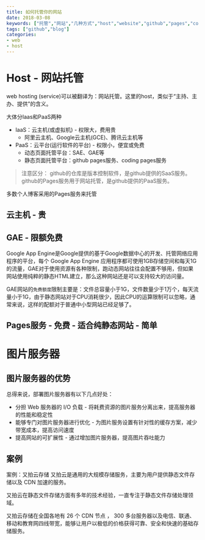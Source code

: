 ```yaml
---
title: 如何托管你的网站
date: 2018-03-08
keywords: ["托管","网站","几种方式","host","website","github","pages","coding.net","绑定域名","GAE","云主机"]
tags: ["github","blog"]
categories:
- web
- host
---
```




# Host - 网站托管


web hosting (service)可以被翻译为：网站托管。这里的host，类似于“主持、主办、提供”的含义。

大体分Iaas和PaaS两种

- IaaS：云主机(或虚拟机) - 权限大，费用贵
  - 阿里云主机、Google云主机(GCE)、腾讯云主机等
- PaaS：云平台(运行软件的平台) - 权限小，便宜或免费
  - 动态页面托管平台：SAE、GAE等
  - 静态页面托管平台：github pages服务、coding pages服务

<!-- Saas：云应用(软件)。我们的网站本身就是应用级别的，要搭建在平台或主机上。-->
> 注意区分：
> github的仓库是版本控制软件，是github提供的SaaS服务。
> github的Pages服务用于网站托管，是github提供的PaaS服务。

多数个人博客采用的Pages服务来托管

<!--
github仓库属于软件级别，里面的代码。
我们的网站在github仓库，则作为软件级别的子内容。

-->

## 云主机 - 贵



## GAE - 限额免费

Google App Engine是Google提供的基于Google数据中心的开发、托管网络应用程序的平台，每个 Google App Engine 应用程序都可使用1GB存储空间和每天1G的流量，GAE对于使用资源有各种限制，跑动态网站往往会配置不够用，但如果网站使用纯粹的静态HTML建立，那么这种网站还是可以支持较大的访问量。

GAE网站的`免费额度`限制主要是：文件总容量小于1G，文件数量少于1万个，每天流量小于1G，由于静态网站对于CPU消耗很少，因此CPU的运算限制可以忽略，通常来说，这样的配额对于普通中小型网站已经足够了。

## Pages服务 - 免费 - 适合纯静态网站 - 简单




# 图片服务器

## 图片服务器的优势

总得来说，部署图片服务器有以下几点好处：

- 分担 Web 服务器的 I/O 负载 - 将耗费资源的图片服务分离出来，提高服务器的性能和稳定性
- 能够专门对图片服务器进行优化 - 为图片服务设置有针对性的缓存方案，减少带宽成本，提高访问速度
- 提高网站的可扩展性 - 通过增加图片服务器，提高图片吞吐能力

## 案例

案例：又拍云存储
又拍云是通用的大规模存储服务，主要为用户提供静态文件存储以及 CDN 加速的服务。

又拍云在静态文件存储方面有多年的技术经验，一直专注于静态文件存储处理领域。

又拍云存储在全国各地有 26 个 CDN 节点 ， 300 多台服务器以及电信、联通、移动和教育网四线带宽，能够让用户以极低的价格获得可靠、安全和快速的基础存储服务。
